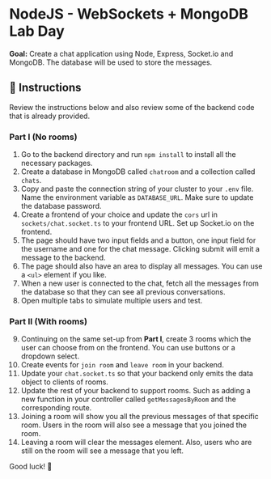 # NodeJS - WebSockets + MongoDB Lab Day

**Goal:** Create a chat application using Node, Express, Socket.io and MongoDB. The database will be used to store the messages.

## 📖 Instructions

Review the instructions below and also review some of the backend code that is already provided.

### Part I (No rooms)

1. Go to the backend directory and run `npm install` to install all the necessary packages.
2. Create a database in MongoDB called `chatroom` and a collection called `chats`.
3. Copy and paste the connection string of your cluster to your `.env` file. Name the environment variable as `DATABASE_URL`. Make sure to update the database password.
4. Create a frontend of your choice and update the `cors` url in `sockets/chat.socket.ts` to your frontend URL. Set up Socket.io on the frontend.
5. The page should have two input fields and a button, one input field for the username and one for the chat message. Clicking submit will emit a message to the backend.
6. The page should also have an area to display all messages. You can use a `<ul>` element if you like.
7. When a new user is connected to the chat, fetch all the messages from the database so that they can see all previous conversations.
8. Open multiple tabs to simulate multiple users and test.

### Part II (With rooms)

9. Continuing on the same set-up from **Part I**, create 3 rooms which the user can choose from on the frontend. You can use buttons or a dropdown select.
10. Create events for `join room` and `leave room` in your backend.
11. Update your `chat.socket.ts` so that your backend only emits the data object to clients of rooms.
12. Update the rest of your backend to support rooms. Such as adding a new function in your controller called `getMessagesByRoom` and the corresponding route.
13. Joining a room will show you all the previous messages of that specific room. Users in the room will also see a message that you joined the room.
14. Leaving a room will clear the messages element. Also, users who are still on the room will see a message that you left.

Good luck! 🙌
